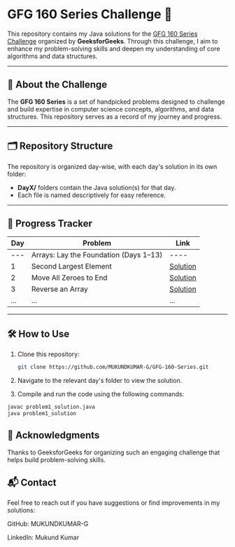 # GFG 160 Series Challenge 🚀

This repository contains my Java solutions for the [GFG 160 Series Challenge](https://www.geeksforgeeks.org/courses/gfg-160-series) organized by **GeeksforGeeks**. Through this challenge, I aim to enhance my problem-solving skills and deepen my understanding of core algorithms and data structures.

---

## 📖 About the Challenge

The **GFG 160 Series** is a set of handpicked problems designed to challenge and build expertise in computer science concepts, algorithms, and data structures. This repository serves as a record of my journey and progress.

---

## 🗂️ Repository Structure

The repository is organized day-wise, with each day's solution in its own folder:

- **DayX/** folders contain the Java solution(s) for that day.
- Each file is named descriptively for easy reference.

---

## 📅 Progress Tracker

| Day | Problem                                | Link                                                                                                         |
| --- | -------------------------------------- | ------------------------------------------------------------------------------------------------------------ |
| --- | Arrays: Lay the Foundation (Days 1–13) | ----                                                                                                         |
| 1   | Second Largest Element                 | [Solution](<https://github.com/MUKUNDKUMAR-G/GFG-160-Series/tree/main/DAY1(Second%20Largest%20Element)>)     |
| 2   | Move All Zeroes to End                 | [Solution](<https://github.com/MUKUNDKUMAR-G/GFG-160-Series/tree/main/DAY2(Move%20All%20Zeroes%20to%20End)>) |
| 3   | Reverse an Array                       | [Solution](<https://github.com/MUKUNDKUMAR-G/GFG-160-Series/tree/main/DAY3(Reverse%20an%20Array)>)           |
| ... | ...                                    | ...                                                                                                          |

---

## 🛠️ How to Use

1. Clone this repository:
   ```bash
   git clone https://github.com/MUKUNDKUMAR-G/GFG-160-Series.git
   ```
2. Navigate to the relevant day's folder to view the solution.

3. Compile and run the code using the following commands:

```bash
javac problem1_solution.java
java problem1_solution
```

## 🌟 Acknowledgments

Thanks to GeeksforGeeks for organizing such an engaging challenge that helps build problem-solving skills.

## 📬 Contact

Feel free to reach out if you have suggestions or find improvements in my solutions:

GitHub: MUKUNDKUMAR-G

LinkedIn: Mukund Kumar

